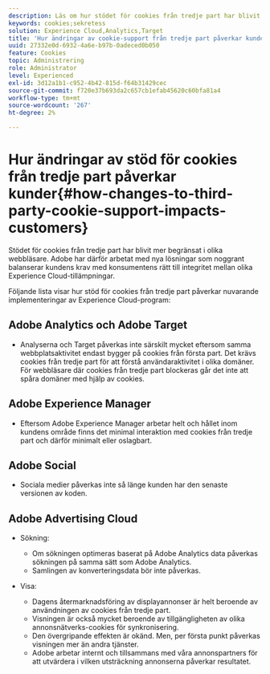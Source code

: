 ```yaml
---
description: Läs om hur stödet för cookies från tredje part har blivit allt mer begränsat i olika webbläsare.
keywords: cookies;sekretess
solution: Experience Cloud,Analytics,Target
title: 'Hur ändringar av cookie-support från tredje part påverkar kunderna '
uuid: 27332e0d-6932-4a6e-b97b-0adeced0b050
feature: Cookies
topic: Administrering
role: Administrator
level: Experienced
exl-id: 3d12a1b1-c952-4b42-815d-f64b31429cec
source-git-commit: f720e37b693da2c657cb1efab45620c60bfa81a4
workflow-type: tm+mt
source-wordcount: '267'
ht-degree: 2%

---
```


# Hur ändringar av stöd för cookies från tredje part påverkar kunder{#how-changes-to-third-party-cookie-support-impacts-customers}

Stödet för cookies från tredje part har blivit mer begränsat i olika webbläsare. Adobe har därför arbetat med nya lösningar som noggrant balanserar kundens krav med konsumentens rätt till integritet mellan olika Experience Cloud-tillämpningar.

Följande lista visar hur stöd för cookies från tredje part påverkar nuvarande implementeringar av Experience Cloud-program:

## Adobe Analytics och Adobe Target

* Analyserna och Target påverkas inte särskilt mycket eftersom samma webbplatsaktivitet endast bygger på cookies från första part. Det krävs cookies från tredje part för att förstå användaraktivitet i olika domäner. För webbläsare där cookies från tredje part blockeras går det inte att spåra domäner med hjälp av cookies.

## Adobe Experience Manager

* Eftersom Adobe Experience Manager arbetar helt och hållet inom kundens område finns det minimal interaktion med cookies från tredje part och därför minimalt eller oslagbart.

## Adobe Social

* Sociala medier påverkas inte så länge kunden har den senaste versionen av koden.

## Adobe Advertising Cloud

* Sökning:

   * Om sökningen optimeras baserat på Adobe Analytics data påverkas sökningen på samma sätt som Adobe Analytics.
   * Samlingen av konverteringsdata bör inte påverkas.

* Visa:

   * Dagens återmarknadsföring av displayannonser är helt beroende av användningen av cookies från tredje part.
   * Visningen är också mycket beroende av tillgängligheten av olika annonsnätverks-cookies för synkronisering.
   * Den övergripande effekten är okänd. Men, per första punkt påverkas visningen mer än andra tjänster.
   * Adobe arbetar internt och tillsammans med våra annonspartners för att utvärdera i vilken utsträckning annonserna påverkar resultatet.

